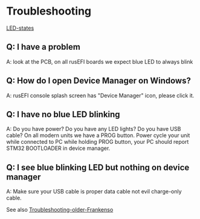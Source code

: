 # Troubleshooting

[LED-states](LED-states)

## Q: I have a problem

A: look at the PCB, on all rusEFI boards we expect blue LED to always blink

## Q: How do I open Device Manager on Windows?

A: rusEFI console splash screen has "Device Manager" icon, please click it.

## Q: I have no blue LED blinking

A: Do you have power? Do you have any LED lights? Do you have USB cable? On all modern units we have a PROG button. Power cycle your unit while connected to PC while holding PROG button, your PC should report STM32 BOOTLOADER in device manager.

## Q: I see blue blinking LED but nothing on device manager

A: Make sure your USB cable is proper data cable not evil charge-only cable.

See also [Troubleshooting-older-Frankenso](Troubleshooting-older-Frankenso)
